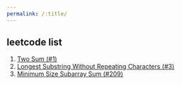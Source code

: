 ```yaml
---
permalink: /:title/
---
```


## leetcode list

1. [Two Sum (#1)](https://leetcode.com/problems/two-sum/description/)
2. [Longest Substring Without Repeating Characters (#3)](https://leetcode.com/problems/longest-substring-without-repeating-characters/description/)
3. [Minimum Size Subarray Sum (#209)](https://leetcode.com/problems/minimum-size-subarray-sum/description/)